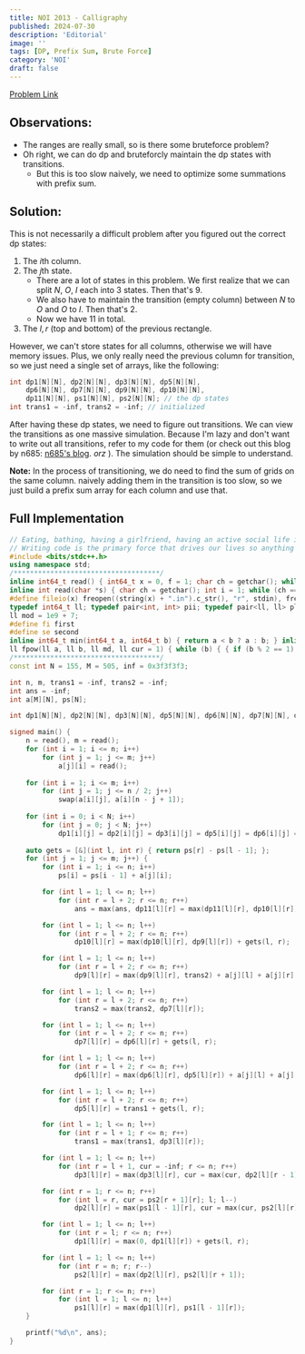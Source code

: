 ```yaml
---
title: NOI 2013 - Calligraphy
published: 2024-07-30
description: 'Editorial'
image: ''
tags: [DP, Prefix Sum, Brute Force]
category: 'NOI'
draft: false 
---
```


<a href="https://loj.ac/p/2668" target="_blank"> Problem Link </a>

## Observations:

- The ranges are really small, so is there some bruteforce problem?
- Oh right, we can do dp and bruteforcly maintain the dp states with transitions.
  - But this is too slow naively, we need to optimize some summations with prefix sum.

## Solution:

This is not necessarily a difficult problem after you figured out the correct dp states:

1. The $i$th column.
2. The $j$th state.
   - There are a lot of states in this problem. We first realize that we can split $N$, $O$, $I$ each into 3 states. Then that's $9$.
   - We also have to maintain the transition (empty column) between $N$ to $O$ and $O$ to $I$. Then that's $2$.
   - Now we have $11$ in total.
3. The $l, r$ (top and bottom) of the previous rectangle.

However, we can't store states for all columns, otherwise we will have memory issues. Plus, we only really need the previous column for transition, so we just need a single set of arrays, like the following:
```cpp
int dp1[N][N], dp2[N][N], dp3[N][N], dp5[N][N], 
    dp6[N][N], dp7[N][N], dp9[N][N], dp10[N][N], 
    dp11[N][N], ps1[N][N], ps2[N][N]; // the dp states
int trans1 = -inf, trans2 = -inf; // initialized
```

After having these dp states, we need to figure out transitions. We can view the transitions as one massive simulation. Because I'm lazy and don't want to write out all transitions, refer to my code for them (or check out this blog by n685: [n685's blog](https://nhuang685.github.io/noi/dp/2024/07/30/noi2013-calligraphy.html). $orz$ ). The simulation should be simple to understand. 

**Note:** In the process of transitioning, we do need to find the sum of grids on the same column. naively adding them in the transition is too slow, so we just build a prefix sum array for each column and use that.

## Full Implementation
```cpp
// Eating, bathing, having a girlfriend, having an active social life is incidental, it gets in the way of code time.
// Writing code is the primary force that drives our lives so anything that interrupts that is wasteful.
#include <bits/stdc++.h>
using namespace std;
/************************************/
inline int64_t read() { int64_t x = 0, f = 1; char ch = getchar(); while (ch<'0'|| ch>'9') { if(ch == '-') f = -1; ch = getchar(); } while (ch >= '0' && ch <= '9') { x = x * 10 + ch - '0'; ch = getchar();} return x * f; }
inline int read(char *s) { char ch = getchar(); int i = 1; while (ch == ' ' || ch == '\n') ch = getchar(); while (ch != ' ' && ch != '\n') s[i++] = ch, ch = getchar(); s[i] = '\0'; return i - 1; }
#define fileio(x) freopen((string(x) + ".in").c_str(), "r", stdin), freopen((string(x) + ".out").c_str(), "w", stdout)
typedef int64_t ll; typedef pair<int, int> pii; typedef pair<ll, ll> pll; typedef long double ld;
ll mod = 1e9 + 7;
#define fi first
#define se second
inline int64_t min(int64_t a, int64_t b) { return a < b ? a : b; } inline int64_t max(int64_t a, int64_t b) { return a > b ? a : b; }
ll fpow(ll a, ll b, ll md, ll cur = 1) { while (b) { { if (b % 2 == 1) cur *= a; } a *= a, b = b / 2, a %= md, cur %= md; } return cur % md; }
/************************************/
const int N = 155, M = 505, inf = 0x3f3f3f3;

int n, m, trans1 = -inf, trans2 = -inf;
int ans = -inf;
int a[M][N], ps[N];

int dp1[N][N], dp2[N][N], dp3[N][N], dp5[N][N], dp6[N][N], dp7[N][N], dp9[N][N], dp10[N][N], dp11[N][N], ps1[N][N], ps2[N][N];

signed main() {
    n = read(), m = read();
    for (int i = 1; i <= n; i++)
        for (int j = 1; j <= m; j++)
            a[j][i] = read();
    
    for (int i = 1; i <= m; i++)
        for (int j = 1; j <= n / 2; j++)
            swap(a[i][j], a[i][n - j + 1]);
    
    for (int i = 0; i < N; i++)
        for (int j = 0; j < N; j++) 
            dp1[i][j] = dp2[i][j] = dp3[i][j] = dp5[i][j] = dp6[i][j] = dp7[i][j] = dp9[i][j] = dp10[i][j] = dp11[i][j] = ps1[i][j] = ps2[i][j] = -inf;
    
    auto gets = [&](int l, int r) { return ps[r] - ps[l - 1]; };
    for (int j = 1; j <= m; j++) {
        for (int i = 1; i <= n; i++)
            ps[i] = ps[i - 1] + a[j][i];

        for (int l = 1; l <= n; l++)
            for (int r = l + 2; r <= n; r++)
                ans = max(ans, dp11[l][r] = max(dp11[l][r], dp10[l][r]) + a[j][l] + a[j][r]);

        for (int l = 1; l <= n; l++)
            for (int r = l + 2; r <= n; r++)
                dp10[l][r] = max(dp10[l][r], dp9[l][r]) + gets(l, r);

        for (int l = 1; l <= n; l++)
            for (int r = l + 2; r <= n; r++)
                dp9[l][r] = max(dp9[l][r], trans2) + a[j][l] + a[j][r];

        for (int l = 1; l <= n; l++)
            for (int r = l + 2; r <= n; r++)
                trans2 = max(trans2, dp7[l][r]);

        for (int l = 1; l <= n; l++)
            for (int r = l + 2; r <= n; r++)
                dp7[l][r] = dp6[l][r] + gets(l, r);

        for (int l = 1; l <= n; l++)
            for (int r = l + 2; r <= n; r++)
                dp6[l][r] = max(dp6[l][r], dp5[l][r]) + a[j][l] + a[j][r];

        for (int l = 1; l <= n; l++)
            for (int r = l + 2; r <= n; r++)
                dp5[l][r] = trans1 + gets(l, r);

        for (int l = 1; l <= n; l++)
            for (int r = l + 1; r <= n; r++)
                trans1 = max(trans1, dp3[l][r]);

        for (int l = 1; l <= n; l++)
            for (int r = l + 1, cur = -inf; r <= n; r++)
                dp3[l][r] = max(dp3[l][r], cur = max(cur, dp2[l][r - 1])) + gets(l, r);

        for (int r = 1; r <= n; r++)
            for (int l = r, cur = ps2[r + 1][r]; l; l--)
                dp2[l][r] = max(ps1[l - 1][r], cur = max(cur, ps2[l][r])) + gets(l, r);

        for (int l = 1; l <= n; l++)
            for (int r = l; r <= n; r++)
                dp1[l][r] = max(0, dp1[l][r]) + gets(l, r);

        for (int l = 1; l <= n; l++)
            for (int r = n; r; r--) 
                ps2[l][r] = max(dp2[l][r], ps2[l][r + 1]);

        for (int r = 1; r <= n; r++)
            for (int l = 1; l <= n; l++)
                ps1[l][r] = max(dp1[l][r], ps1[l - 1][r]);
    }

    printf("%d\n", ans);
}
```